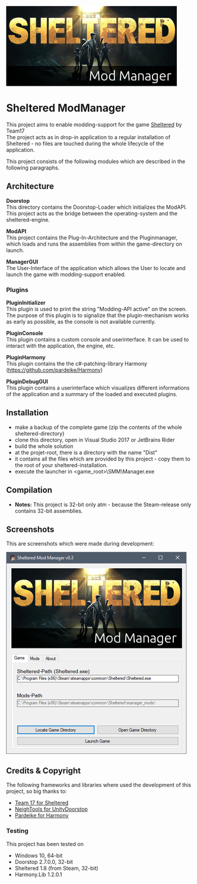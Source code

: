 <img src="/documentation/logo.png"> 

# Sheltered ModManager
This project aims to enable modding-support for the game [Sheltered](https://store.steampowered.com/app/356040/Sheltered/) by Team17\
The project acts as in drop-in application to a regular installation of Sheltered - no files are touched during the whole lifecycle of the application.

This project consists of the following modules which are described in the following paragraphs.

## Architecture
**Doorstop**\
This directory contains the Doorstop-Loader which initializes the ModAPI.
This project acts as the bridge between the operating-system and the sheltered-engine.

**ModAPI**\
This project contains the Plug-In-Architecture and the Pluginmanager, which loads and runs the assemblies from within the game-directory on launch.

**ManagerGUI**\
The User-Interface of the application which allows the User to locate and launch the game with modding-support enabled.

### Plugins
**PluginInitializer**\
This plugin is used to print the string "Modding-API active" on the screen.
The purpose of this plugin is to signalize that the plugin-mechanism works as early as possible, as the console is not 
available currently.

**PluginConsole**\
This plugin contains a custom console and userinterface. It can be used to interact with the application, the engine, etc.

**PluginHarmony**\
This plugin contains the the c#-patching-library Harmony (https://github.com/pardeike/Harmony) 

**PluginDebugGUI**\
This plugin contains a userinterface which visualizes different informations of the application and a summary of the loaded and executed plugins.

## Installation
* make a backup of the complete game (zip the contents of the whole sheltered-directory)
* clone this directory, open in Visual Studio 2017 or JetBrains Rider
* build the whole solution
* at the projet-root, there is a directory with the name "Dist"
* it contains all the files which are provided by this project - copy them to the root of your sheltered-installation.
* execute the launcher in <game_root>\SMM\Manager.exe

## Compilation
* **Notes:** 
This project is 32-bit only atm - because the Steam-release only contains 32-bit assemblies.

## Screenshots
This are screenshots which were made during development:

<img src="/documentation/manager_gui.png"> 


## Credits & Copyright
The following frameworks and libraries where used the development of this project, so big thanks to: 
* [Team 17 for Sheltered](https://store.steampowered.com/app/356040/Sheltered/)
* [NeighTools for UnityDoorstop](https://github.com/NeighTools/UnityDoorstop)
* [Pardeike for Harmony](https://github.com/pardeike/Harmony)

### Testing
This project has been tested on
* Windows 10, 64-bit
* Doorstop 2.7.0.0, 32-bit
* Sheltered 1.8 (from Steam, 32-bit)
* Harmony.Lib 1.2.0.1
